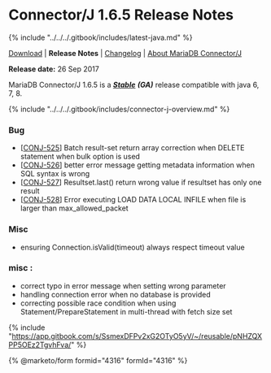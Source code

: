 # Connector/J 1.6.5 Release Notes

{% include "../../../.gitbook/includes/latest-java.md" %}

[Download](https://downloads.mariadb.org/connector-java/1.6.5/) | **Release Notes** | [Changelog](../changelogs/1.6/1.6.5.md) | [About MariaDB Connector/J](https://app.gitbook.com/s/CjGYMsT2MVP4nd3IyW2L/mariadb-connector-j/about-mariadb-connector-j)

**Release date:** 26 Sep 2017

MariaDB Connector/J 1.6.5 is a [_**Stable**_](../../../community-server/about/release-criteria.md) _**(GA)**_ release compatible with java 6, 7, 8.

{% include "../../../.gitbook/includes/connector-j-overview.md" %}

### Bug

* \[[CONJ-525](https://jira.mariadb.org/browse/CONJ-525)] Batch result-set return array correction when DELETE statement when bulk option is used
* \[[CONJ-526](https://jira.mariadb.org/browse/CONJ-526)] better error message getting metadata information when SQL syntax is wrong
* \[[CONJ-527](https://jira.mariadb.org/browse/CONJ-527)] Resultset.last() return wrong value if resultset has only one result
* \[[CONJ-528](https://jira.mariadb.org/browse/CONJ-528)] Error executing LOAD DATA LOCAL INFILE when file is larger than max\_allowed\_packet

### Misc

* ensuring Connection.isValid(timeout) always respect timeout value

### misc :

* correct typo in error message when setting wrong parameter
* handling connection error when no database is provided
* correcting possible race condition when using Statement/PrepareStatement in multi-thread with fetch size set

{% include "https://app.gitbook.com/s/SsmexDFPv2xG2OTyO5yV/~/reusable/pNHZQXPP5OEz2TgvhFva/" %}

{% @marketo/form formid="4316" formId="4316" %}
